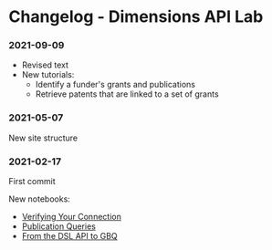 # Changelog - Dimensions API Lab

### 2021-09-09

* Revised text
* New tutorials:
    * Identify a funder's grants and publications
    * Retrieve patents that are linked to a set of grants

### 2021-05-07

New site structure


### 2021-02-17

First commit

New notebooks:
* [Verifying Your Connection](https://digital-science.github.io/dimensions-gbq-lab/cookbooks/1-Verifying-your-connection.html)
* [Publication Queries](https://digital-science.github.io/dimensions-gbq-lab/cookbooks/2-Publications-queries.html)
* [From the DSL API to GBQ](https://digital-science.github.io/dimensions-gbq-lab/cookbooks/3-Using-the-API-with-GBQ.html)